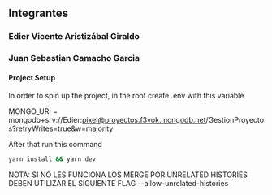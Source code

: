 ## Integrantes

### Edier Vicente Aristizábal Giraldo
### Juan Sebastian Camacho Garcia

#### Project Setup

In order to spin up the project, in the root create .env with this variable

MONGO_URI = mongodb+srv://Edier:pixel@proyectos.f3vok.mongodb.net/GestionProyectos?retryWrites=true&w=majority

After that run this command

```bash
yarn install && yarn dev
```

NOTA: SI NO LES FUNCIONA LOS MERGE POR UNRELATED HISTORIES DEBEN UTILIZAR EL SIGUIENTE FLAG --allow-unrelated-histories